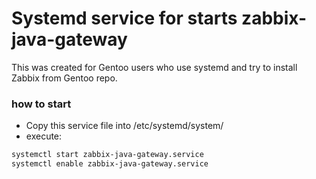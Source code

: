 # Systemd service for starts zabbix-java-gateway
This was created for Gentoo users who use systemd and try to install Zabbix from Gentoo repo.
### how to start
* Copy this service file into /etc/systemd/system/
* execute:
``` bash
systemctl start zabbix-java-gateway.service
systemctl enable zabbix-java-gateway.service
